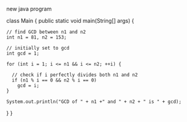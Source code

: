 new java program

class Main {
  public static void main(String[] args) {

    // find GCD between n1 and n2
    int n1 = 81, n2 = 153;
    
    // initially set to gcd
    int gcd = 1;

    for (int i = 1; i <= n1 && i <= n2; ++i) {

      // check if i perfectly divides both n1 and n2
      if (n1 % i == 0 && n2 % i == 0)
        gcd = i;
    }

    System.out.println("GCD of " + n1 +" and " + n2 + " is " + gcd);
  }
}
